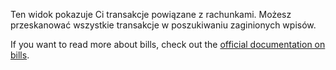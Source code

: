 Ten widok pokazuje Ci transakcje powiązane z rachunkami. Możesz przeskanować wszystkie transakcje w poszukiwaniu zaginionych wpisów.

If you want to read more about bills, check out the [official documentation on bills](https://docs.firefly-iii.org/advanced-concepts/bills).